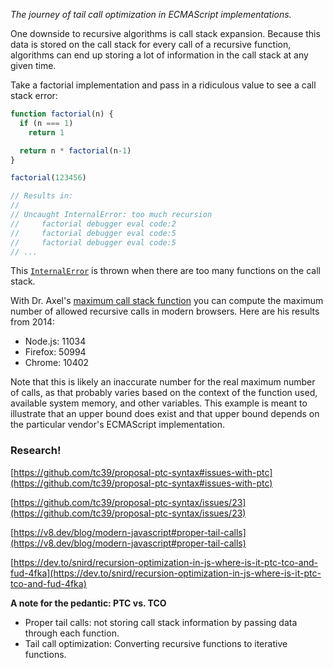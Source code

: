 _The journey of tail call optimization in ECMAScript implementations._

One downside to recursive algorithms is call stack expansion. Because this data is stored on the call stack for every call of a recursive function, algorithms can end up storing a lot of information in the call stack at any given time.

Take a factorial implementation and pass in a ridiculous value to see a call stack error:

```js
function factorial(n) {
  if (n === 1)
    return 1

  return n * factorial(n-1)
}

factorial(123456)

// Results in:
//
// Uncaught InternalError: too much recursion
//     factorial debugger eval code:2
//     factorial debugger eval code:5
//     factorial debugger eval code:5
// ...
```

This [`InternalError`](https://developer.mozilla.org/en-US/docs/Web/JavaScript/Reference/Errors/Too_much_recursion) is thrown when there are too many functions on the call stack.

With Dr. Axel's [maximum call stack function](https://2ality.com/2014/04/call-stack-size.html) you can compute the maximum number of allowed recursive calls in modern browsers. Here are his results from 2014:

- Node.js: 11034
- Firefox: 50994
- Chrome: 10402

Note that this is likely an inaccurate number for the real maximum number of calls, as that probably varies based on the context of the function used, available system memory, and other variables. This example is meant to illustrate that an upper bound does exist and that upper bound depends on the particular vendor's ECMAScript implementation.


### Research!

[https://github.com/tc39/proposal-ptc-syntax#issues-with-ptc](https://github.com/tc39/proposal-ptc-syntax#issues-with-ptc)

[https://github.com/tc39/proposal-ptc-syntax/issues/23](https://github.com/tc39/proposal-ptc-syntax/issues/23)

[https://v8.dev/blog/modern-javascript#proper-tail-calls](https://v8.dev/blog/modern-javascript#proper-tail-calls)

[https://dev.to/snird/recursion-optimization-in-js-where-is-it-ptc-tco-and-fud-4fka](https://dev.to/snird/recursion-optimization-in-js-where-is-it-ptc-tco-and-fud-4fka)

**A note for the pedantic: PTC vs. TCO**

- Proper tail calls: not storing call stack information by passing data through each function.
- Tail call optimization: Converting recursive functions to iterative functions.



